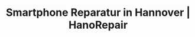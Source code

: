 ---
title: Smartphone Reparatur in Hannover | HanoRepair
description: Ihr Ansprechpartner für Handy, Smartphone und Tablet Reparaturen in Hannover. Wir bieten Ihnen schnelle und professionelle Reparaturen zu fairen Preisen.

############################ Slider ##########################
slider:
  enable : true
  slider_item:
    ################# Slider item loop
    - title : "Smartphone Reparatur <br>in Hannover"
      subtitle : "🚨 Handy kaputt? Wir helfen weiter!"
      bg_image : "uploads/smartphone-repair.jpg"
      image : ""
      image_position : "false"
      navigator:
        label : "Repair"
        icon : "fa-wrench" # fontawesome icon pack 4.7 | https://fontawesome.com/v4.7.0/icons/
      buttons:
        - label : "Kontakt"
          style : "white"
          link : "/kontakt"
        - label : "Zur Reparatur"
          style : "solid"
          link : "/smartphone-hersteller"

    ############### Slider item loop
    - title : "Garantie auf ausgewählte Reparaturen"
      subtitle : "🤝 Sprechen Sie uns an!"
      bg_image : "uploads/smartphone-repair2.jpg"
      image_position : "left"
      navigator:
        label : "Safe"
        icon : "fa-shield" # fontawesome icon pack 4.7 | https://fontawesome.com/v4.7.0/icons/
      buttons:
        - label : "Zur Reparatur"
          style : "solid"
          link : "/smartphone-hersteller"

    ############### Slider item loop
    - title : "Macbook & iMac Reparaturen"
      subtitle : "👨‍💻 Wir helfen bei Problemen mit Ihrem Mac"
      bg_image : "uploads/macbook-banner.jpg"
      image : "uploads/macbook-und-imac.png"
      image_position : "right"
      navigator:
        label : "Apple"
        icon : "fa-apple" # fontawesome icon pack 4.7 | https://fontawesome.com/v4.7.0/icons/
      buttons:
        # button loop
        - label : "Zur Reparatur"
          style : "solid"
          link : "/macbook-und-imac"


############################### Service ####################################
service:
  enable : true
  services:
    title : "Unser Service für Sie"
    subtitle : "Unser Team hilft Ihnen mit Ihrem Problem weiter!"
    title_icon : "fa-cogs" # fontawesome icon pack 4.7 | https://fontawesome.com/v4.7.0/icons/
    service_item:
      - name : "Kostenlose Diagnose"
        icon : "fa-search" # fontawesome icon pack 4.7 | https://fontawesome.com/v4.7.0/icons/
        content : "High Life narwhal, banh mi PBR single-origin coffee Odd Future actually aliqua polaroid befor"
      - name : "Garantie für Sie"
        icon : "fa-anchor" # fontawesome icon pack 4.7 | https://fontawesome.com/v4.7.0/icons/
        content : "High Life narwhal, banh mi PBR single-origin coffee Odd Future actually aliqua polaroid befor"
      - name : "Handys & Tablets"
        icon : "fa-tablet" # fontawesome icon pack 4.7 | https://fontawesome.com/v4.7.0/icons/
        content : "High Life narwhal, banh mi PBR single-origin coffee Odd Future actually aliqua polaroid befor"
      - name : "Alle Modelle"
        icon : "fa-commenting-o" # fontawesome icon pack 4.7 | https://fontawesome.com/v4.7.0/icons/
        content : "High Life narwhal, banh mi PBR single-origin coffee Odd Future actually aliqua polaroid befor"


############################ Brands logo slider ##########################
brands_logo_slider:
  enable : true
  slider_item:
    - name : "Google Logo"
      logo : "uploads/google-logo.png"
      link : "/smartphone-hersteller/google"
    - name : "Apple Logo"
      logo : "uploads/apple-logo.png"
      link : "/smartphone-hersteller/apple"
    - name : "Xiaomi Logo"
      logo : "uploads/xiaomi-logo.png"
      link : "/smartphone-hersteller/xiaomi"
    - name : "Samsung Logo"
      logo : "uploads/samsung-logo.png"
      link : "/smartphone-hersteller/samsung"
    - name : "OnePlus Logo"
      logo : "uploads/oneplus-logo.png"
      link : "/smartphone-hersteller/oneplus"
    - name : "HTC Logo"
      logo : "uploads/htc-logo.png"
      link : "/smartphone-hersteller/htc"


############################ Call to action #############################
call_to_action:
  enable : true
  title : "Wir helfen Ihnen schnell weiter!"
  subtitle : "Rufen Sie uns an oder kommen Sie vorbei"
  bg_image : "uploads/smartphone-repair2.jpg"
  buttons:
    - label : "Zur Anfahrt"
      style : "white"
      link : "/anfahrt"
    - label : "Jetzt Anrufen"
      style : "solid"
      link : "/kontakt"

  
############################### about ##################################
about:
  enable : true
  title : "Über uns"
  subtitle : "Seit 2010 in Hannover"
  bg_image : "uploads/smartphone-repair3.jpg"
  content : "Aenean sollicitudin, lorem quis bibendum auctor, nisi elit consequat ipsum, nec sagittis sem nibh id elit. Proin gravida nibh vel velit auctor Aenean sollicitudin, adipisicing elit sed lorem quis bibendum auctor."
  about_item:
    - name : "Schnelle Reparatur"
      icon : "fa-tachometer" # fontawesome icon pack 4.7 | https://fontawesome.com/v4.7.0/icons/
      content : "Consectetur adipisicing elit sed do eiusmod tempor incididunt ut"
    - name : "Gute Qualität"
      icon : "fa-diamond" # fontawesome icon pack 4.7 | https://fontawesome.com/v4.7.0/icons/
      content : "Consectetur adipisicing elit sed do eiusmod tempor incididunt ut"
    - name : "Garantie für Sie"
      icon : "fa-shield" # fontawesome icon pack 4.7 | https://fontawesome.com/v4.7.0/icons/
      content : "Consectetur adipisicing elit sed do eiusmod tempor incididunt ut"

  
############################### funfact ##################################
funfact:
  enable : true
  funfact_item:
    - name : "Clients"
      icon : "fa-user" # fontawesome icon pack 4.7 | https://fontawesome.com/v4.7.0/icons/
      count : "1200"
    - name : "Item Sold"
      icon : "fa-institution" # fontawesome icon pack 4.7 | https://fontawesome.com/v4.7.0/icons/
      count : "1277"
    - name : "Projects"
      icon : "fa-suitcase" # fontawesome icon pack 4.7 | https://fontawesome.com/v4.7.0/icons/
      count : "857"
    - name : "Awwards"
      icon : "fa-trophy" # fontawesome icon pack 4.7 | https://fontawesome.com/v4.7.0/icons/
      count : "78"
---